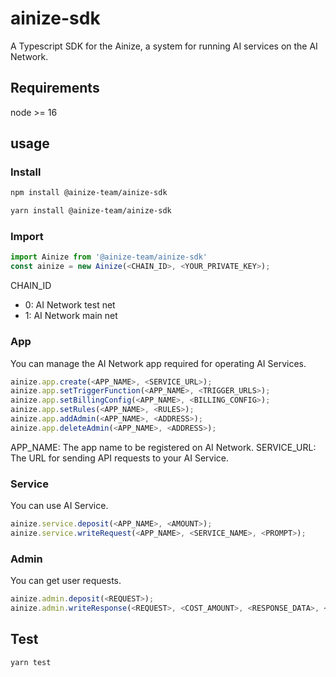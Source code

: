 # ainize-sdk

A Typescript SDK for the Ainize, a system for running AI services on the AI Network.

## Requirements
node >= 16

## usage
### Install
```bash
npm install @ainize-team/ainize-sdk

yarn install @ainize-team/ainize-sdk
```

### Import
```typescript
import Ainize from '@ainize-team/ainize-sdk'
const ainize = new Ainize(<CHAIN_ID>, <YOUR_PRIVATE_KEY>);
```

CHAIN_ID
- 0: AI Network test net
- 1: AI Network main net

### App
You can manage the AI Network app required for operating AI Services.
```typescript
ainize.app.create(<APP_NAME>, <SERVICE_URL>);
ainize.app.setTriggerFunction(<APP_NAME>, <TRIGGER_URLS>);
ainize.app.setBillingConfig(<APP_NAME>, <BILLING_CONFIG>);
ainize.app.setRules(<APP_NAME>, <RULES>);
ainize.app.addAdmin(<APP_NAME>, <ADDRESS>);
ainize.app.deleteAdmin(<APP_NAME>, <ADDRESS>);
```

APP_NAME: The app name to be registered on AI Network.
SERVICE_URL: The URL for sending API requests to your AI Service.

### Service
You can use AI Service.
```typescript
ainize.service.deposit(<APP_NAME>, <AMOUNT>);
ainize.service.writeRequest(<APP_NAME>, <SERVICE_NAME>, <PROMPT>);
```

### Admin
You can get user requests.
```typescript
ainize.admin.deposit(<REQUEST>);
ainize.admin.writeResponse(<REQUEST>, <COST_AMOUNT>, <RESPONSE_DATA>, <RESPONSE_STATUS>);
```

## Test
```bash
yarn test
```